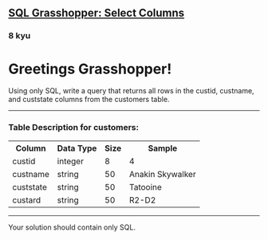 <h2><a href=https://www.codewars.com/kata/582365c18917435ab3000020/train/sql target="_blank">SQL Grasshopper: Select Columns</a></h2><h3>8 kyu</h3><h1 id="greetings-grasshopper">Greetings Grasshopper!</h1><p>Using only SQL, write a query that returns all rows in the custid, custname, and custstate columns from the customers table.</p><hr><h3 id="table-description-for-customers">Table Description for customers:</h3><table class="tg" width="700">  <tbody><tr>    <th class="tg-031e">Column</th>    <th class="tg-031e">Data Type</th>    <th class="tg-031e">Size</th>    <th class="tg-031e">Sample</th>  </tr>  <tr>    <td class="tg-031e">custid</td>    <td class="tg-031e">integer</td>    <td class="tg-031e">8</td>    <td class="tg-031e">4</td>  </tr>  <tr>    <td class="tg-031e">custname</td>    <td class="tg-031e">string</td>    <td class="tg-031e">50</td>    <td class="tg-031e">Anakin Skywalker</td>  </tr>  <tr>    <td class="tg-yw4l">custstate</td>    <td class="tg-yw4l">string</td>    <td class="tg-yw4l">50</td>    <td class="tg-yw4l">Tatooine</td>  </tr>  <tr>    <td class="tg-yw4l">custard</td>    <td class="tg-yw4l">string</td>    <td class="tg-yw4l">50</td>    <td class="tg-yw4l">R2-D2</td>  </tr></tbody></table><hr><p>Your solution should contain only SQL.   </p>